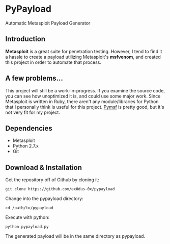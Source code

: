 # PyPayload
Automatic Metasploit Payload Generator

## Introduction

__Metasploit__ is a great suite for penetration testing. However, I tend to find it a hassle to create a payload utilizing Metasploit's __msfvenom__, and created this project in order to automate that process.

## A few problems...

This project will still be a work-in-progress. If you examine the source code, you can see how unoptimized it is, and could use some major work. Since Metasploit is written in Ruby, there aren't any module/libraries for Python that I personally think is useful for this project.
[Pymsf](http://www.primalsecurity.net/python-for-metasploit-automation/) is pretty good, but it's not very fit for my project.

## Dependencies

* Metasploit
* Python 2.7.x
* Git

## Download & Installation

Get the repository off of Github by cloning it:

    git clone https://github.com/ex0dus-0x/pypayload

Change into the pypayload directory:

    cd /path/to/pypayload

Execute with python:

    python pypayload.py

The generated payload will be in the same directory as pypayload.
